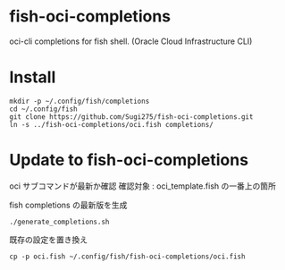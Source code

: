 # fish-oci-completions
oci-cli completions for fish shell. (Oracle Cloud Infrastructure CLI)

# Install

```
mkdir -p ~/.config/fish/completions
cd ~/.config/fish
git clone https://github.com/Sugi275/fish-oci-completions.git
ln -s ../fish-oci-completions/oci.fish completions/
```

# Update to fish-oci-completions

oci サブコマンドが最新か確認
確認対象 : oci_template.fish の一番上の箇所


fish completions の最新版を生成
```
./generate_completions.sh
```

既存の設定を置き換え

```
cp -p oci.fish ~/.config/fish/fish-oci-completions/oci.fish
```
